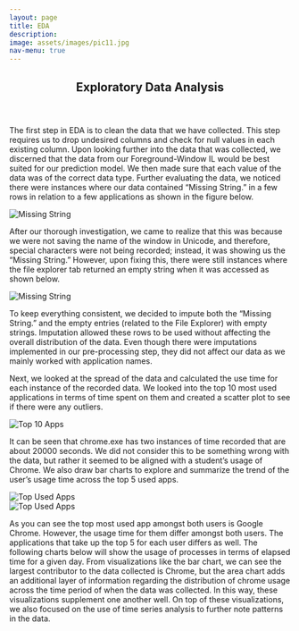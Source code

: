 ```yaml
---
layout: page
title: EDA
description:
image: assets/images/pic11.jpg
nav-menu: true
---
```


<!-- Main -->
<div id="main" class="alt">

<!-- One -->
<section id="one">
	<div class="inner">
		<header class="major">
			<h1>Exploratory Data Analysis</h1>
		</header>
		
<p>The first step in EDA is to clean the data that we have collected. This step requires us to drop 
undesired columns and check for null values in each existing column. Upon looking further into the 
data that was collected, we discerned that the data from our Foreground-Window IL would be best 
suited for our prediction model. We then made sure that each value of the data was of the correct data type. Further evaluating 
the data, we noticed there were instances where our data contained “Missing String.” in a few rows 
in relation to a few applications as shown in the figure below.</p>

<span class="image fit">
    <img src="/system-usage-analysis-website/assets/images/missingstring.png" alt="Missing String" />
</span>


<p> After our thorough investigation, we came to realize that this was because we were not saving 
the name of the window in Unicode, and therefore, special characters were not being recorded; 
instead, it was showing us the “Missing String.”  However, upon fixing this, there were still 
instances where the file explorer tab returned an empty string when it was accessed	as shown below.
</p>

<span class="image fit">
    <img src="/system-usage-analysis-website/assets/images/emptystring.png" alt="Missing String" />
</span>


<p>To keep everything consistent, we decided to impute both the “Missing String.” and the empty 
entries (related to the File Explorer) with empty strings. Imputation allowed these rows to be 
used without affecting the overall distribution of the data. Even though there were imputations 
implemented in our pre-processing step, they did not affect our data as we mainly worked with 
application names.</p>

<p>Next, we looked at the spread of the data and calculated the use time for each instance of 
the recorded data. We looked into the top 10 most used applications in terms of time spent on 
them and created a scatter plot to see if there were any outliers.</p>

<span class="image center">
    <img src="/system-usage-analysis-website/assets/images/top10apps.png" alt="Top 10 Apps" />
</span>

<p>It can be seen that chrome.exe has two instances of time recorded that are about 20000 seconds. 
We did not consider this to be something wrong with the data, but rather it seemed to be aligned 
with a student’s usage of Chrome. We also draw bar charts to explore and summarize the trend of 
the user’s usage time across the top 5 used apps.</p>

<div class="row">
	<div class="6u 12u$(small)">
		<span class="image fit">
            <img src="/system-usage-analysis-website/assets/images/topUsedAppsUser1.png" alt="Top Used Apps" />
        </span>
	</div>
	<div class="6u$ 12u$(small)">
		<span class="image fit">
            <img src="/system-usage-analysis-website/assets/images/topUsedAppsUser2.png" alt="Top Used Apps" />
        </span>
	</div>
</div>
<p></p>

<p>As you can see the top most used app amongst both users is Google Chrome. However, the usage time for 
them differ amongst both users. The applications that take up the top 5 for each user differs as well. The following charts 
below will show the usage of processes in terms of elapsed time for a given day. From visualizations like 
the bar chart, we can see the largest contributor to the data collected is Chrome, but the area chart 
adds an additional layer of information regarding the distribution of chrome usage across the time 
period of when the data was collected. In this way, these visualizations supplement one another well. On top of these visualizations,
 we also focused on the use of time series analysis to further note patterns in the data.</p>

</div>
</section>

</div>